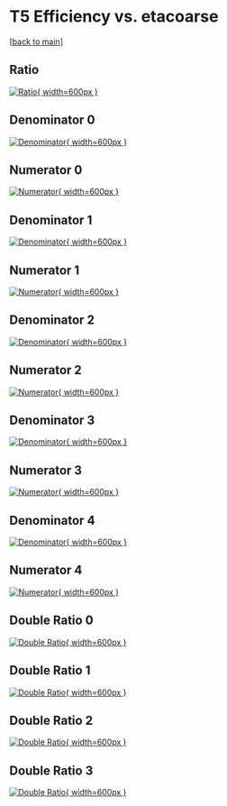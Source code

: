 # T5 Efficiency vs. etacoarse

[[back to main](./)]



## Ratio

[![Ratio](../mtv/var/T5_base_11_-1_eff_etacoarse.png){ width=600px }](../mtv/var/T5_base_11_-1_eff_etacoarse.pdf)

## Denominator 0

[![Denominator](../mtv/den/T5_base_11_-1_eff_etacoarse_den0.png){ width=600px }](../mtv/den/T5_base_11_-1_eff_etacoarse_den0.pdf)

## Numerator 0

[![Numerator](../mtv/num/T5_base_11_-1_eff_etacoarse_num0.png){ width=600px }](../mtv/num/T5_base_11_-1_eff_etacoarse_num0.pdf)

## Denominator 1

[![Denominator](../mtv/den/T5_base_11_-1_eff_etacoarse_den1.png){ width=600px }](../mtv/den/T5_base_11_-1_eff_etacoarse_den1.pdf)

## Numerator 1

[![Numerator](../mtv/num/T5_base_11_-1_eff_etacoarse_num1.png){ width=600px }](../mtv/num/T5_base_11_-1_eff_etacoarse_num1.pdf)

## Denominator 2

[![Denominator](../mtv/den/T5_base_11_-1_eff_etacoarse_den2.png){ width=600px }](../mtv/den/T5_base_11_-1_eff_etacoarse_den2.pdf)

## Numerator 2

[![Numerator](../mtv/num/T5_base_11_-1_eff_etacoarse_num2.png){ width=600px }](../mtv/num/T5_base_11_-1_eff_etacoarse_num2.pdf)

## Denominator 3

[![Denominator](../mtv/den/T5_base_11_-1_eff_etacoarse_den3.png){ width=600px }](../mtv/den/T5_base_11_-1_eff_etacoarse_den3.pdf)

## Numerator 3

[![Numerator](../mtv/num/T5_base_11_-1_eff_etacoarse_num3.png){ width=600px }](../mtv/num/T5_base_11_-1_eff_etacoarse_num3.pdf)

## Denominator 4

[![Denominator](../mtv/den/T5_base_11_-1_eff_etacoarse_den4.png){ width=600px }](../mtv/den/T5_base_11_-1_eff_etacoarse_den4.pdf)

## Numerator 4

[![Numerator](../mtv/num/T5_base_11_-1_eff_etacoarse_num4.png){ width=600px }](../mtv/num/T5_base_11_-1_eff_etacoarse_num4.pdf)

## Double Ratio 0

[![Double Ratio](../mtv/ratio/T5_base_11_-1_eff_etacoarse_ratio0.png){ width=600px }](../mtv/ratio/T5_base_11_-1_eff_etacoarse_ratio0.pdf)

## Double Ratio 1

[![Double Ratio](../mtv/ratio/T5_base_11_-1_eff_etacoarse_ratio1.png){ width=600px }](../mtv/ratio/T5_base_11_-1_eff_etacoarse_ratio1.pdf)

## Double Ratio 2

[![Double Ratio](../mtv/ratio/T5_base_11_-1_eff_etacoarse_ratio2.png){ width=600px }](../mtv/ratio/T5_base_11_-1_eff_etacoarse_ratio2.pdf)

## Double Ratio 3

[![Double Ratio](../mtv/ratio/T5_base_11_-1_eff_etacoarse_ratio3.png){ width=600px }](../mtv/ratio/T5_base_11_-1_eff_etacoarse_ratio3.pdf)

